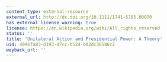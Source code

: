 ```yaml
---
content_type: external-resource
external_url: http://dx.doi.org/10.1111/1741-5705.00070
has_external_license_warning: true
license: https://en.wikipedia.org/wiki/All_rights_reserved
status: ''
title: 'Unilateral Action and Presidential Power: A Theory'
uid: 4096fa83-d193-47cc-b524-b02dc36586c2
wayback_url: ''
---
```

